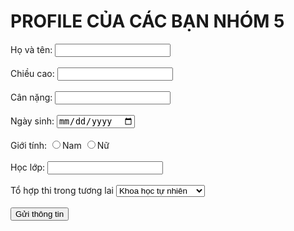 <h1> PROFILE CỦA CÁC BẠN NHÓM 5 </h1>
<form>
<label for="hoten">Họ và tên: </label>
<input type="text" id="hoten">
<br><br>
<label for="chieucao">Chiều cao: </label>
<input type="text" id="chieucao">
<br><br>
<label for="cannang">Cân nặng: </label>
<input type="text" id="cannang">
<br><br>
<label for="ngaysinh">Ngày sinh: </label>
<input type="date" id="ngaysinh">
<br><br>
<label>Giới tính: </label>
<input type="radio" id="gioitinh1" name="gioitinh" value="nam">Nam
<input type="radio" id="gioitinh2" name="gioitinh" value="nu">Nữ
<br><br>
<label for="lophoc">Học lớp: </label>
<input type="text" id="lophoc">
<br><br>
<label for="tohop">Tổ hợp thi trong tương lai<label>
<select id="tohop" name="tohop">
<option value="khtn">Khoa học tự nhiên</option>
<option value="lsdl">Lịch sử địa lí</option>
<option value="thcn">Tin học công nghệ</option>
<option value="ttnt">Thể thao nghệ thuật</option>
</select>
<br><br>
<input type="submit" value="Gửi thông tin">
</form>
